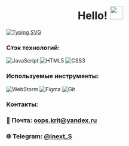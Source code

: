 <h1 align="center">Hello! <img src="https://github.com/blackcater/blackcater/raw/main/images/Hi.gif" height="35"/></h1>

[![Typing SVG](https://readme-typing-svg.herokuapp.com?size=25&color=F71E1D&lines=I+Junior+Frontend+developer)](https://git.io/typing-svg)

### Стэк технологий: 
![JavaScript](https://img.shields.io/badge/javascript-%23323330.svg?style=for-the-badge&logo=javascript&logoColor=%23F7DF1E)
![HTML5](https://img.shields.io/badge/html5-%23E34F26.svg?style=for-the-badge&logo=html5&logoColor=white)
![CSS3](https://img.shields.io/badge/css3-%231572B6.svg?style=for-the-badge&logo=css3&logoColor=white)

### Используемые инструменты:
![WebStorm](https://img.shields.io/badge/webstorm-143?style=for-the-badge&logo=webstorm&logoColor=white&color=black)
![Figma](https://img.shields.io/badge/figma-%23F24E1E.svg?style=for-the-badge&logo=figma&logoColor=white)
![Git](https://img.shields.io/badge/git-%23F05033.svg?style=for-the-badge&logo=git&logoColor=white)
### Контакты:
### 📧 Почта: oops.krit@yandex.ru
### 🌐 Telegram: [@inext_S](https://t.me/inext_S)
